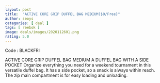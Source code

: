 ```yaml
---
layout: post
title:  "ACTIVE CORE GRIP DUFFEL BAG MEDIUM($0/Free)"
author: seoys
categories: [ deal ]
tags: [ reebok ]
image: deals/images/2020112601.png
rating: 5.0
---
```


Code : BLACKFRI

ACTIVE CORE GRIP DUFFEL BAG MEDIUM
A DUFFEL BAG WITH A SIDE POCKET
Organize everything you need for a weekend tournament in this versatile duffel bag. It has a side pocket, so a snack is always within reach. The zip main compartment is for easy loading and unloading.